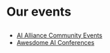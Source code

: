 # Our events

## 
- [AI Alliance Community Events](community-events.md)
- [Awesdome AI Conferences](awesome-ai-conferences.md)
